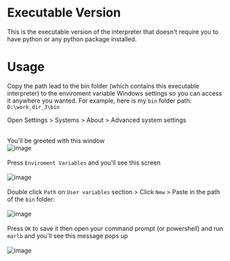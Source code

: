 # Executable Version
This is the executable version of the interpreter that doesn't require you to have python or any python package installed.

# Usage
Copy the path lead to the bin folder (which contains this executable interpreter) to the enviroment variable Windows settings so you can access it anywhere you wanted. For example, here is my `bin` folder path: `D:\work_dir_3\bin`

Open Settings > Systems > About > Advanced system settings
<br><br>

You'll be greeted with this window
<br>
![image](https://user-images.githubusercontent.com/83117848/146327853-b00af549-9e70-433e-942f-bb5f318f66aa.png)
<br>
<br>
Press `Enviroment Variables` and you'll see this screen
<br>
<br>
![image](https://user-images.githubusercontent.com/83117848/146328242-228fc577-08c1-47f8-8f23-e41b939e3154.png)
<br><br>
Double click `Path` on `User variables` section > Click `New` > Paste in the path of the `bin` folder:
<br><br>
![image](https://user-images.githubusercontent.com/83117848/146328975-73b29826-b3a8-4e79-97e2-aa816d687f10.png)
<br><br>
Press `OK` to save it then open your command prompt (or powershell) and run `marlb` and you'll see this message pops up
<br><br>
![image](https://user-images.githubusercontent.com/83117848/146329716-e98e7e2d-2aed-4b97-9edf-2f955774ecf2.png)

